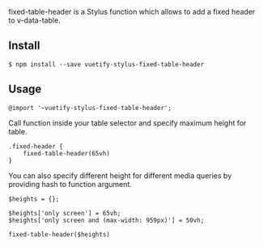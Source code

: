 fixed-table-header is a Stylus function which allows to add a fixed header to v-data-table.

## Install
```
$ npm install --save vuetify-stylus-fixed-table-header
```

## Usage
```styl
@import '~vuetify-stylus-fixed-table-header';
```

Call function inside your table selector and specify maximum height for table.
```styl
.fixed-header {
    fixed-table-header(65vh)
}
```

You can also specify different height for different media queries by providing hash to function argument.
```styl
$heights = {};

$heights['only screen'] = 65vh;
$heights['only screen and (max-width: 959px)'] = 50vh;

fixed-table-header($heights)
```
